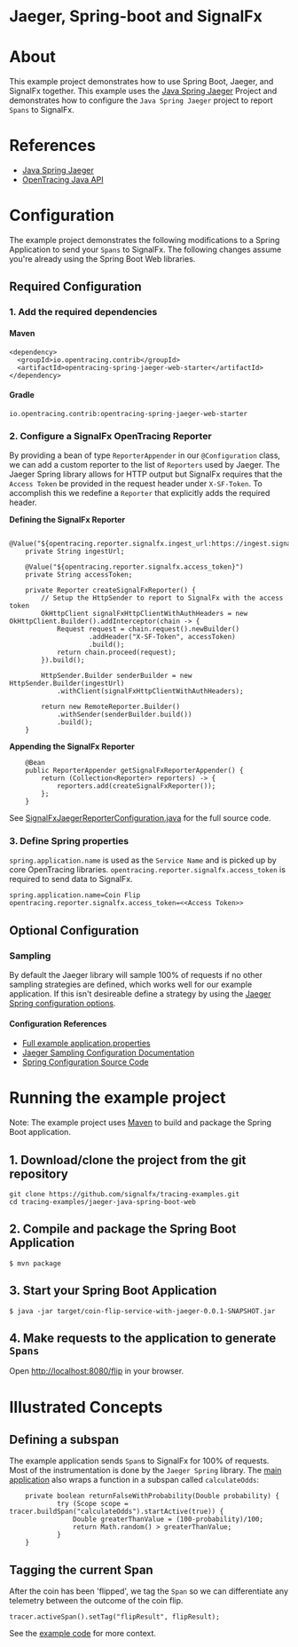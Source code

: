 # Jaeger, Spring-boot and SignalFx

# About
This example project demonstrates how to use Spring Boot, Jaeger, and SignalFx together. This example uses the [Java Spring Jaeger](https://github.com/opentracing-contrib/java-spring-jaeger)
Project and demonstrates how to configure the `Java Spring Jaeger` project to report `Spans` to SignalFx.

# References
- [Java Spring Jaeger](https://github.com/opentracing-contrib/java-spring-jaeger)
- [OpenTracing Java API](https://github.com/opentracing/opentracing-java)

# Configuration

The example project demonstrates the following modifications to a Spring Application to send your `Spans` to SignalFx. The following changes assume you're already using the Spring Boot Web libraries.

## Required Configuration

### 1. Add the required dependencies

#### Maven
```
<dependency>
  <groupId>io.opentracing.contrib</groupId>
  <artifactId>opentracing-spring-jaeger-web-starter</artifactId>
</dependency>
```

#### Gradle
```
io.opentracing.contrib:opentracing-spring-jaeger-web-starter
```

### 2. Configure a SignalFx OpenTracing Reporter

By providing a bean of type `ReporterAppender` in our `@Configuration` class, we can  add a custom reporter to the list of `Reporters` used by Jaeger. The Jaeger Spring library allows for HTTP output but SignalFx requires that the `Access Token` be provided in the request header under `X-SF-Token`.  To accomplish this we redefine a `Reporter` that explicitly adds the required header.  

__Defining the SignalFx Reporter__
```
	@Value("${opentracing.reporter.signalfx.ingest_url:https://ingest.signalfx.com/v1/trace}")
	private String ingestUrl;
	
	@Value("${opentracing.reporter.signalfx.access_token}")
	private String accessToken;
	
	private Reporter createSignalFxReporter() {
		// Setup the HttpSender to report to SignalFx with the access token
		OkHttpClient signalFxHttpClientWithAuthHeaders = new OkHttpClient.Builder().addInterceptor(chain -> {
		    Request request = chain.request().newBuilder()
		            .addHeader("X-SF-Token", accessToken)
		            .build();
		    return chain.proceed(request);
		}).build();
		
		HttpSender.Builder senderBuilder = new HttpSender.Builder(ingestUrl)
			.withClient(signalFxHttpClientWithAuthHeaders);

		return new RemoteReporter.Builder()
			.withSender(senderBuilder.build())
			.build();
	}
```

__Appending the SignalFx Reporter__
```
	@Bean 
	public ReporterAppender getSignalFxReporterAppender() {
		return (Collection<Reporter> reporters) -> {
			reporters.add(createSignalFxReporter());
		};
	}
```
See [SignalFxJaegerReporterConfiguration.java](/src/main/java/example/SignalFxJaegerReporterConfiguration.java) for the full source code.

### 3. Define Spring properties

`spring.application.name` is used as the `Service Name` and is picked up by core OpenTracing libraries. `opentracing.reporter.signalfx.access_token` is required to send data to SignalFx.
```
spring.application.name=Coin Flip
opentracing.reporter.signalfx.access_token=<<Access Token>>
```

## Optional Configuration

### Sampling 

By default the Jaeger library will sample 100% of requests if no other sampling strategies are defined, which works well for our example application. If this isn't desireable define a strategy by using the [Jaeger Spring configuration options](https://github.com/opentracing-contrib/java-spring-jaeger/blob/master/README.md#configuration-options).
#### Configuration References

- [Full example application.properties](/src/main/resources/application.properties)
- [Jaeger Sampling Configuration Documentation](https://www.jaegertracing.io/docs/sampling/#client-sampling-configuration)
- [Spring Configuration Source Code](https://github.com/opentracing-contrib/java-spring-jaeger/blob/master/opentracing-spring-jaeger-starter/src/main/java/io/opentracing/contrib/java/spring/jaeger/starter/JaegerConfigurationProperties.java)

# Running the example project
Note: The example project uses [Maven](https://maven.apache.org) to build and package the Spring Boot application. 
## 1. Download/clone the project from the git repository
```
git clone https://github.com/signalfx/tracing-examples.git
cd tracing-examples/jaeger-java-spring-boot-web
```

## 2. Compile and package the Spring Boot Application
```
$ mvn package
```

## 3. Start your Spring Boot Application
```
$ java -jar target/coin-flip-service-with-jaeger-0.0.1-SNAPSHOT.jar
```

## 4. Make requests to the application to generate `Spans` 
Open <http://localhost:8080/flip> in your browser. 

# Illustrated Concepts

## Defining a subspan
The example application sends `Span`s to SignalFx for 100% of requests. Most of the instrumentation is done by the `Jaeger Spring` library.  The [main application](https://github.com/signalfx/tracing-examples/tree/spring-boot-examples/jaeger-java-spring-boot-web/src/main/java/example/Application.java#L39) also wraps a function in a subspan called `calculateOdds`:  
```
    private boolean returnFalseWithProbability(Double probability) {
	    	try (Scope scope = tracer.buildSpan("calculateOdds").startActive(true)) {
	    		Double greaterThanValue = (100-probability)/100;
	    		return Math.random() > greaterThanValue;
	    	} 
    }
```

## Tagging the current Span
After the coin has been 'flipped', we tag the `Span` so we can differentiate any telemetry between the outcome of the coin flip.  
```
tracer.activeSpan().setTag("flipResult", flipResult);
```
See the [example code](https://github.com/signalfx/tracing-examples/tree/spring-boot-examples/jaeger-java-spring-boot-web/src/main/java/example/Application.java#L29) for more context.
